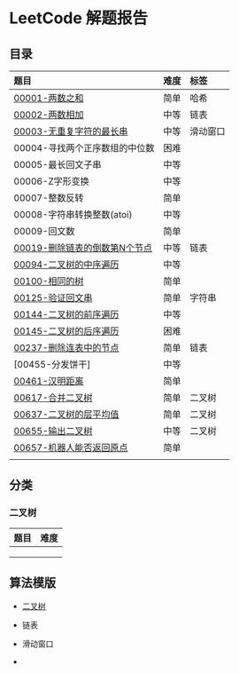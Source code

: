 # LeetCode 解题报告
## 目录

| 题目                                                         | 难度 | 标签     |
| :----------------------------------------------------------- | :--- | :------- |
| [00001-两数之和](/src/main/java/com/jsgygujun/code/problem/_00001_00100/_00001/Solution.java) | 简单 | 哈希     |
| [00002-两数相加](/src/main/java/com/jsgygujun/code/problem/_00001_00100/_00002/Solution.java) | 中等 | 链表     |
| [00003-无重复字符的最长串](/src/main/java/com/jsgygujun/code/problem/_00001_00100/_00003/Solution.java) | 中等 | 滑动窗口 |
| 00004-寻找两个正序数组的中位数                               | 困难 |          |
| 00005-最长回文子串                                           | 中等 |          |
| 00006-Z字形变换                                              | 中等 |          |
| 00007-整数反转                                               | 简单 |          |
| 00008-字符串转换整数(atoi)                                   | 中等 |          |
| 00009-回文数                                                 | 简单 |          |
| [00019-删除链表的倒数第N个节点](/src/main/java/com/jsgygujun/code/problem/_00019/README.md) | 中等 | 链表     |
| [00094-二叉树的中序遍历](/src/main/java/com/jsgygujun/code/problem/_00094/README.md) | 中等 |          |
| [00100-相同的树](/src/main/java/com/jsgygujun/code/problem/_00100/README.md) | 简单 |          |
| [00125-验证回文串](/src/main/java/com/jsgygujun/code/problem/_00125/README.md) | 简单 | 字符串   |
| [00144-二叉树的前序遍历](/src/main/java/com/jsgygujun/code/problem/_00144/README.md) | 中等 |          |
| [00145-二叉树的后序遍历](/src/main/java/com/jsgygujun/code/problem/_00145/README.md) | 困难 |          |
| [00237-删除连表中的节点](/src/main/java/com/jsgygujun/code/problem/_00237/README.md) | 简单 | 链表     |
| [00455-分发饼干]                                             | 中等 |          |
| [00461-汉明距离](/src/main/java/com/jsgygujun/code/problem/_00461/README.md) | 简单 |          |
| [00617-合并二叉树](/src/main/java/com/jsgygujun/code/problem/_00601_00700/_00617/Solution.java) | 简单 | 二叉树   |
| [00637-二叉树的层平均值](/src/main/java/com/jsgygujun/code/problem/_00601_00700/_00637/Solution.java) | 简单 | 二叉树   |
| [00655-输出二叉树](/src/main/java/com/jsgygujun/code/problem/_00601_00700/_00655/Solution.java) | 中等 | 二叉树   |
| [00657-机器人能否返回原点](/src/main/java/com/jsgygujun/code/problem/_00657/README.md) | 简单 |          |
|                                                              |      |          |

## 分类

### 二叉树

| 题目 | 难度 |
| ---- | ---- |
|      |      |
|      |      |
|      |      |



## 算法模版

- [二叉树](/src/main/java/com/jsgygujun/code/template/binary_tree/README.md)

- 链表
- 滑动窗口
- 